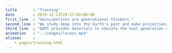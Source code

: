 ```yaml
---
title       : "Training"
date        : 2019-12-23T20:17:01+06:00
first_line  : "Geoscientists are generational thinkers."
second_line : "We study deep into the Earth's past and make projections of Earth's future."
third_line  : "DART provides materials to educate the next generation of geoscientists."
animation   : "../images/lorenz.mp4"
aliases     :
    - pages/training.html
---
```


